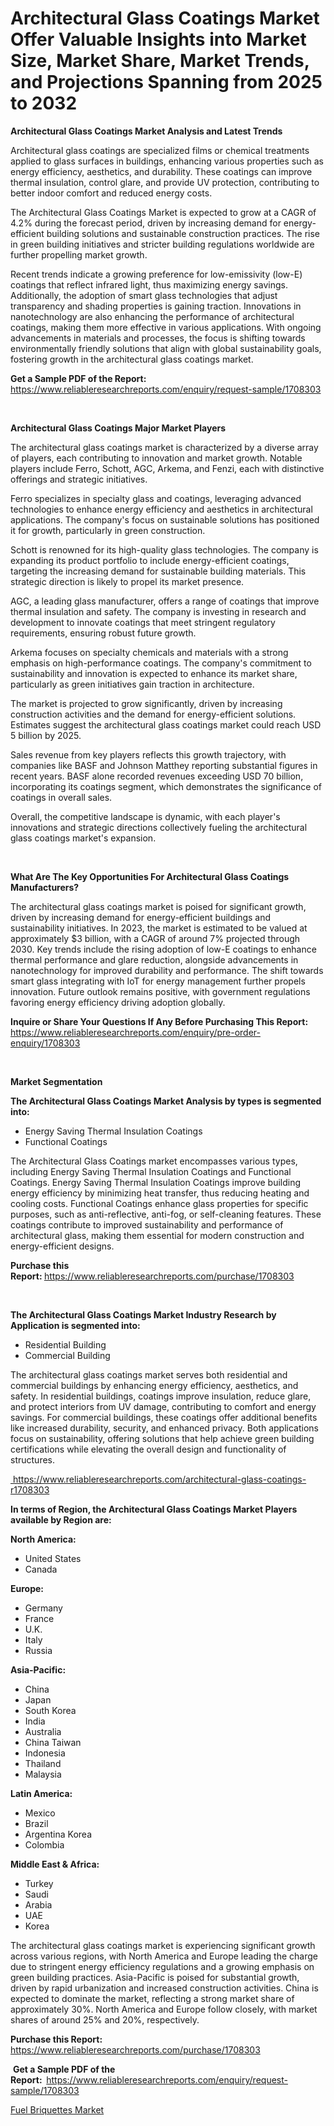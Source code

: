 <p><h1>Architectural Glass Coatings Market Offer Valuable Insights into Market Size, Market Share, Market Trends, and Projections Spanning from 2025 to 2032</h1></p><p><strong>Architectural Glass Coatings Market Analysis and Latest Trends</strong></p>
<p><p>Architectural glass coatings are specialized films or chemical treatments applied to glass surfaces in buildings, enhancing various properties such as energy efficiency, aesthetics, and durability. These coatings can improve thermal insulation, control glare, and provide UV protection, contributing to better indoor comfort and reduced energy costs. </p><p>The Architectural Glass Coatings Market is expected to grow at a CAGR of 4.2% during the forecast period, driven by increasing demand for energy-efficient building solutions and sustainable construction practices. The rise in green building initiatives and stricter building regulations worldwide are further propelling market growth. </p><p>Recent trends indicate a growing preference for low-emissivity (low-E) coatings that reflect infrared light, thus maximizing energy savings. Additionally, the adoption of smart glass technologies that adjust transparency and shading properties is gaining traction. Innovations in nanotechnology are also enhancing the performance of architectural coatings, making them more effective in various applications. With ongoing advancements in materials and processes, the focus is shifting towards environmentally friendly solutions that align with global sustainability goals, fostering growth in the architectural glass coatings market.</p></p>
<p><strong>Get a Sample PDF of the Report:&nbsp;</strong> <a href="https://www.reliableresearchreports.com/enquiry/request-sample/1708303?utm_campaign=1581&utm_medium=2&utm_source=Github&utm_content=ia&utm_term=31012025&utm_id=architectural-glass-coatings">https://www.reliableresearchreports.com/enquiry/request-sample/1708303</a></p>
<p>&nbsp;</p>
<p><strong>Architectural Glass Coatings Major Market Players</strong></p>
<p><p>The architectural glass coatings market is characterized by a diverse array of players, each contributing to innovation and market growth. Notable players include Ferro, Schott, AGC, Arkema, and Fenzi, each with distinctive offerings and strategic initiatives.</p><p>Ferro specializes in specialty glass and coatings, leveraging advanced technologies to enhance energy efficiency and aesthetics in architectural applications. The company's focus on sustainable solutions has positioned it for growth, particularly in green construction.</p><p>Schott is renowned for its high-quality glass technologies. The company is expanding its product portfolio to include energy-efficient coatings, targeting the increasing demand for sustainable building materials. This strategic direction is likely to propel its market presence.</p><p>AGC, a leading glass manufacturer, offers a range of coatings that improve thermal insulation and safety. The company is investing in research and development to innovate coatings that meet stringent regulatory requirements, ensuring robust future growth.</p><p>Arkema focuses on specialty chemicals and materials with a strong emphasis on high-performance coatings. The company's commitment to sustainability and innovation is expected to enhance its market share, particularly as green initiatives gain traction in architecture.</p><p>The market is projected to grow significantly, driven by increasing construction activities and the demand for energy-efficient solutions. Estimates suggest the architectural glass coatings market could reach USD 5 billion by 2025.</p><p>Sales revenue from key players reflects this growth trajectory, with companies like BASF and Johnson Matthey reporting substantial figures in recent years. BASF alone recorded revenues exceeding USD 70 billion, incorporating its coatings segment, which demonstrates the significance of coatings in overall sales.</p><p>Overall, the competitive landscape is dynamic, with each player's innovations and strategic directions collectively fueling the architectural glass coatings market's expansion.</p></p>
<p>&nbsp;</p>
<p><strong>What Are The Key Opportunities For Architectural Glass Coatings Manufacturers?</strong></p>
<p><p>The architectural glass coatings market is poised for significant growth, driven by increasing demand for energy-efficient buildings and sustainability initiatives. In 2023, the market is estimated to be valued at approximately $3 billion, with a CAGR of around 7% projected through 2030. Key trends include the rising adoption of low-E coatings to enhance thermal performance and glare reduction, alongside advancements in nanotechnology for improved durability and performance. The shift towards smart glass integrating with IoT for energy management further propels innovation. Future outlook remains positive, with government regulations favoring energy efficiency driving adoption globally.</p></p>
<p><strong>Inquire or Share Your Questions If Any Before Purchasing This Report:</strong> <a href="https://www.reliableresearchreports.com/enquiry/pre-order-enquiry/1708303?utm_campaign=1581&utm_medium=2&utm_source=Github&utm_content=ia&utm_term=31012025&utm_id=architectural-glass-coatings">https://www.reliableresearchreports.com/enquiry/pre-order-enquiry/1708303</a></p>
<p>&nbsp;</p>
<p><strong>Market Segmentation</strong></p>
<p><strong>The Architectural Glass Coatings Market Analysis by types is segmented into:</strong></p>
<p><ul><li>Energy Saving Thermal Insulation Coatings</li><li>Functional Coatings</li></ul></p>
<p><p>The Architectural Glass Coatings market encompasses various types, including Energy Saving Thermal Insulation Coatings and Functional Coatings. Energy Saving Thermal Insulation Coatings improve building energy efficiency by minimizing heat transfer, thus reducing heating and cooling costs. Functional Coatings enhance glass properties for specific purposes, such as anti-reflective, anti-fog, or self-cleaning features. These coatings contribute to improved sustainability and performance of architectural glass, making them essential for modern construction and energy-efficient designs.</p></p>
<p><strong>Purchase this Report:&nbsp;</strong><a href="https://www.reliableresearchreports.com/purchase/1708303?utm_campaign=1581&utm_medium=2&utm_source=Github&utm_content=ia&utm_term=31012025&utm_id=architectural-glass-coatings">https://www.reliableresearchreports.com/purchase/1708303</a></p>
<p>&nbsp;</p>
<p><strong>The Architectural Glass Coatings Market Industry Research by Application is segmented into:</strong></p>
<p><ul><li>Residential Building</li><li>Commercial Building</li></ul></p>
<p><p>The architectural glass coatings market serves both residential and commercial buildings by enhancing energy efficiency, aesthetics, and safety. In residential buildings, coatings improve insulation, reduce glare, and protect interiors from UV damage, contributing to comfort and energy savings. For commercial buildings, these coatings offer additional benefits like increased durability, security, and enhanced privacy. Both applications focus on sustainability, offering solutions that help achieve green building certifications while elevating the overall design and functionality of structures.</p></p>
<p><a href="https://www.reliableresearchreports.com/architectural-glass-coatings-r1708303?utm_campaign=1581&utm_medium=2&utm_source=Github&utm_content=ia&utm_term=31012025&utm_id=architectural-glass-coatings">&nbsp;https://www.reliableresearchreports.com/architectural-glass-coatings-r1708303</a></p>
<p><strong>In terms of Region, the Architectural Glass Coatings Market Players available by Region are:</strong></p>
<p>
    <p> <strong> North America: </strong>
        <ul>
            <li>United States</li>
            <li>Canada</li>
        </ul>
        </p> 
    <p> <strong> Europe: </strong>
        <ul>
            <li>Germany</li>
            <li>France</li>
            <li>U.K.</li>
            <li>Italy</li>
            <li>Russia</li>
        </ul>
        </p> 
    <p> <strong> Asia-Pacific: </strong>
        <ul>
            <li>China</li>
            <li>Japan</li>
            <li>South Korea</li>
            <li>India</li>
            <li>Australia</li>
            <li>China Taiwan</li>
            <li>Indonesia</li>
            <li>Thailand</li>
            <li>Malaysia</li>
        </ul>
        </p> 
    <p> <strong> Latin America: </strong>
        <ul>
            <li>Mexico</li>
            <li>Brazil</li>
            <li>Argentina Korea</li>
            <li>Colombia</li>
        </ul>
        </p> 
    <p> <strong> Middle East & Africa: </strong>
        <ul>
            <li>Turkey</li>
            <li>Saudi</li>
            <li>Arabia</li>
            <li>UAE</li>
            <li>Korea</li>
        </ul>
    </p>
    </p>
<p><p>The architectural glass coatings market is experiencing significant growth across various regions, with North America and Europe leading the charge due to stringent energy efficiency regulations and a growing emphasis on green building practices. Asia-Pacific is poised for substantial growth, driven by rapid urbanization and increased construction activities. China is expected to dominate the market, reflecting a strong market share of approximately 30%. North America and Europe follow closely, with market shares of around 25% and 20%, respectively.</p></p>
<p><strong>Purchase this Report: </strong><a href="https://www.reliableresearchreports.com/purchase/1708303?utm_campaign=1581&utm_medium=2&utm_source=Github&utm_content=ia&utm_term=31012025&utm_id=architectural-glass-coatings">https://www.reliableresearchreports.com/purchase/1708303</a></p>
<p>&nbsp;<strong>Get a Sample PDF of the Report:&nbsp;&nbsp;</strong><a href="https://www.reliableresearchreports.com/enquiry/request-sample/1708303?utm_campaign=1581&utm_medium=2&utm_source=Github&utm_content=ia&utm_term=31012025&utm_id=architectural-glass-coatings">https://www.reliableresearchreports.com/enquiry/request-sample/1708303</a></p>
<p><strong></strong></p>
<p><p><a href="https://github.com/mookiesville/Market-Research-Report-List-1/blob/main/fuel-briquettes-market.md?utm_campaign=1581&utm_medium=2&utm_source=Github&utm_content=ia&utm_term=31012025&utm_id=architectural-glass-coatings">Fuel Briquettes Market</a></p></p>
